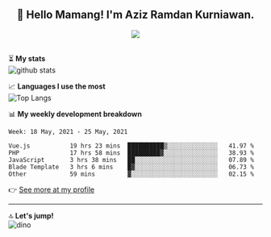 <h2 align="center">👋 Hello Mamang! I'm Aziz Ramdan Kurniawan.</h2>  
<p align="center">
  <img src="https://komarev.com/ghpvc/?username=azizramdan"> <br><br>
</p>
    
⏳ **My stats**  
![github stats](https://github-readme-stats.vercel.app/api?username=azizramdan&show_icons=true&count_private=true&title_color=000&hide_border=true&hide_title=true)  

📈 **Languages I use the most**  
![Top Langs](https://github-readme-stats.vercel.app/api/top-langs/?username=azizramdan&layout=compact&langs_count=6&hide=tsql&hide_border=true&hide_title=true&exclude_repo=Futsal-Go,Futsal-Go-Admin,Sistem-Informasi-Sensus-Harian-Rawat-Inap)  

📊 **My weekly development breakdown**
<!--START_SECTION:waka-->
```text
Week: 18 May, 2021 - 25 May, 2021

Vue.js           19 hrs 23 mins  ██████████▒░░░░░░░░░░░░░░   41.97 % 
PHP              17 hrs 58 mins  █████████▓░░░░░░░░░░░░░░░   38.93 % 
JavaScript       3 hrs 38 mins   ██░░░░░░░░░░░░░░░░░░░░░░░   07.89 % 
Blade Template   3 hrs 6 mins    █▓░░░░░░░░░░░░░░░░░░░░░░░   06.73 % 
Other            59 mins         ▓░░░░░░░░░░░░░░░░░░░░░░░░   02.15 % 
```
<!--END_SECTION:waka-->
👉 [See more at my profile](https://wakatime.com/@azizramdan)
***
🔝 **Let's jump!**  
![dino](https://raw.githubusercontent.com/azizramdan/azizramdan/master/dino.gif)  
